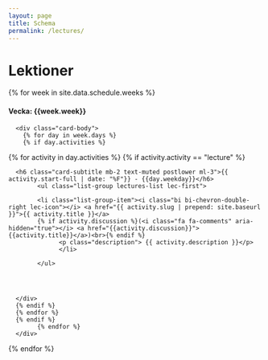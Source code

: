 ```yaml
---
layout: page
title: Schema
permalink: /lectures/
---
```


# Lektioner








 <div class="row ">
  {% for week in site.data.schedule.weeks %}                         
<div class="col-lg-4">
<div class="card lectures-card">
      <div class="card-header text-center">
      <h4>Vecka: {{week.week}}</h4>
      </div>
       
      

      <div class="card-body">
        {% for day in week.days %}
        {% if day.activities %}
                             
{% for activity in day.activities %}
{% if activity.activity == "lecture" %}
      <div class="row mt-3">
        
      <h6 class="card-subtitle mb-2 text-muted postlower ml-3">{{ activity.start-full | date: "%F"}} - {{day.weekday}}</h6>
            <ul class="list-group lectures-list lec-first">

            <li class="list-group-item"><i class="bi bi-chevron-double-right lec-icon"></i> <a href="{{ activity.slug | prepend: site.baseurl }}">{{ activity.title }}</a>
            {% if activity.discussion %}(<i class="fa fa-comments" aria-hidden="true"></i> <a href="{{activity.discussion}}">{{activity.title}}</a>)<br>{% endif %}
                  <p class="description"> {{ activity.description }}</p>
                  </li>
                 
            </ul>

            
     

      </div>
      {% endif %}
      {% endfor %}
      {% endif %}
            {% endfor %}
      </div>
      
     
           
       
</div>

      
</div>
{% endfor %}
</div>

